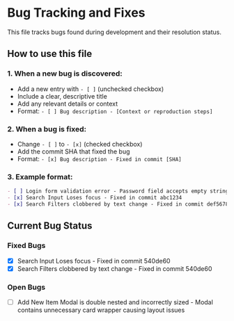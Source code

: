 # Bug Tracking and Fixes

This file tracks bugs found during development and their resolution status.

## How to use this file

### 1. When a new bug is discovered:

- Add a new entry with `- [ ]` (unchecked checkbox)
- Include a clear, descriptive title
- Add any relevant details or context
- Format: `- [ ] Bug description - [Context or reproduction steps]`

### 2. When a bug is fixed:

- Change `- [ ]` to `- [x]` (checked checkbox)
- Add the commit SHA that fixed the bug
- Format: `- [x] Bug description - Fixed in commit [SHA]`

### 3. Example format:

```markdown
- [ ] Login form validation error - Password field accepts empty strings
- [x] Search Input Loses focus - Fixed in commit abc1234
- [x] Search Filters clobbered by text change - Fixed in commit def5678
```

## Current Bug Status

### Fixed Bugs

- [x] Search Input Loses focus - Fixed in commit 540de60
- [x] Search Filters clobbered by text change - Fixed in commit 540de60

### Open Bugs

- [ ] Add New Item Modal is double nested and incorrectly sized - Modal contains unnecessary card wrapper causing layout issues

